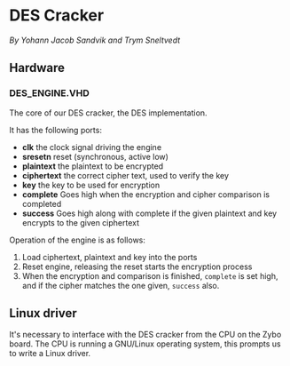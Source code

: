 # DES Cracker
_By Yohann Jacob Sandvik and Trym Sneltvedt_


## Hardware

### DES_ENGINE.VHD
The core of our DES cracker, the DES implementation.

It has the following ports:

- **clk** the clock signal driving the engine
- **sresetn** reset (synchronous, active low)
- **plaintext** the plaintext to be encrypted
- **ciphertext** the correct cipher text, used to verify the key
- **key** the key to be used for encryption
- **complete** Goes high when the encryption and cipher comparison is completed
- **success** Goes high along with complete if the given plaintext and key encrypts to the given ciphertext

Operation of the engine is as follows:

1. Load ciphertext, plaintext and key into the ports
2. Reset engine, releasing the reset starts the encryption process
3. When the encryption and comparison is finished, `complete` is set high, and if the cipher matches the one given, `success` also.

## Linux driver

It's necessary to interface with the DES cracker from the CPU on the Zybo board. The CPU is running a GNU/Linux operating system, this prompts us to write a Linux driver. 
